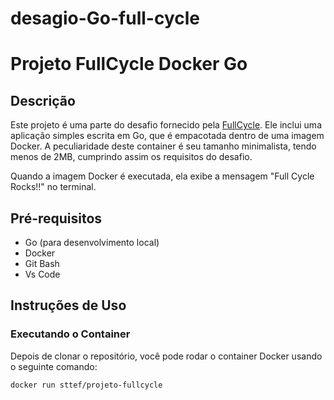 # desagio-Go-full-cycle

# Projeto FullCycle Docker Go

## Descrição

Este projeto é uma parte do desafio fornecido pela [FullCycle](https://fullcycle.com.br/). Ele inclui uma aplicação simples escrita em Go, que é empacotada dentro de uma imagem Docker. A peculiaridade deste container é seu tamanho minimalista, tendo menos de 2MB, cumprindo assim os requisitos do desafio.

Quando a imagem Docker é executada, ela exibe a mensagem "Full Cycle Rocks!!" no terminal.

## Pré-requisitos

- Go (para desenvolvimento local)
- Docker
- Git Bash
- Vs Code

## Instruções de Uso

### Executando o Container

Depois de clonar o repositório, você pode rodar o container Docker usando o seguinte comando:

```sh
docker run sttef/projeto-fullcycle

````



